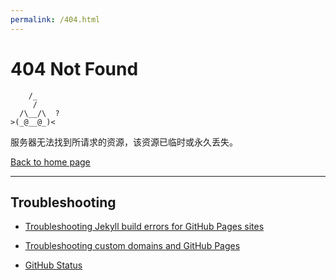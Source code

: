 ```yaml
---
permalink: /404.html
---
```


# 404 Not Found

```
    /_
     /
  /\__/\  ?
>(_@__@_)<
```

服务器无法找到所请求的资源，该资源已临时或永久丢失。

[Back to home page]()

---

## Troubleshooting

- [Troubleshooting Jekyll build errors for GitHub Pages sites](https://docs.github.com/en/pages/setting-up-a-github-pages-site-with-jekyll/troubleshooting-jekyll-build-errors-for-github-pages-sites)

- [Troubleshooting custom domains and GitHub Pages](https://docs.github.com/en/pages/configuring-a-custom-domain-for-your-github-pages-site/troubleshooting-custom-domains-and-github-pages)

- [GitHub Status](https://www.githubstatus.com/)
